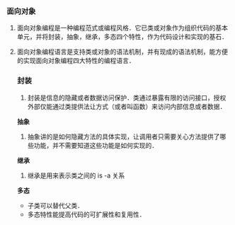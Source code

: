 ### 面向对象

1. 面向对象编程是一种编程范式或编程风格．它已类或对象作为组织代码的基本单元，并将封装，抽象，继承，多态四个特性，作为代码设计和实现的基石．

2. 面向对象编程语言是支持类或对象的语法机制，并有现成的语法机制，能方便的实现面向对象编程四大特性的编程语言．

   

   

   ### 封装

   1. 封装是信息的隐藏或者数据访问保护．类通过暴露有限的访问接口，授权外部仅能通过类提供法让方式（或者叫函数）来访问内部信息或者数据．

   **抽象**

   1. 抽象讲的是如何隐藏方法的具体实现，让调用者只需要关心方法提供了哪些功能，并不需要知道这些功能是如何实现的．

   **继承**

   1. 继承是用来表示类之间的 is -a 关系

   **多态**

   - 子类可以替代父类．
   - 多态特性能提高代码的可扩展性和复用性．

   ​	

